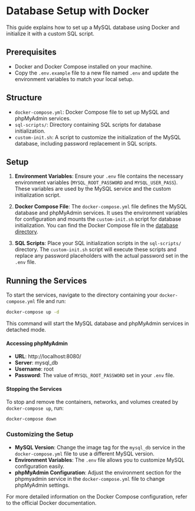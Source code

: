# Database Setup with Docker

This guide explains how to set up a MySQL database using Docker and initialize it with a custom SQL script.

## Prerequisites

- Docker and Docker Compose installed on your machine.
- Copy the `.env.example` file to a new file named `.env` and update the environment variables to match your local setup.

## Structure

- `docker-compose.yml`: Docker Compose file to set up MySQL and phpMyAdmin services.
- `sql-scripts/`: Directory containing SQL scripts for database initialization.
- `custom-init.sh`: A script to customize the initialization of the MySQL database, including password replacement in SQL scripts.

## Setup

1. **Environment Variables**: Ensure your `.env` file contains the necessary environment variables (`MYSQL_ROOT_PASSWORD` and `MYSQL_USER_PASS`). These variables are used by the MySQL service and the custom initialization script.

2. **Docker Compose File**: The `docker-compose.yml` file defines the MySQL database and phpMyAdmin services. It uses the environment variables for configuration and mounts the `custom-init.sh` script for database initialization. You can find the Docker Compose file in the [database directory](database/docker-compose.yml).

3. **SQL Scripts**: Place your SQL initialization scripts in the `sql-scripts/` directory. The `custom-init.sh` script will execute these scripts and replace any password placeholders with the actual password set in the `.env` file.

## Running the Services

To start the services, navigate to the directory containing your `docker-compose.yml` file and run:

```sh
docker-compose up -d
```

This command will start the MySQL database and phpMyAdmin services in detached mode.

#### Accessing phpMyAdmin

- **URL**: http://localhost:8080/
- **Server**: mysql_db
- **Username**: root
- **Password**: The value of `MYSQL_ROOT_PASSWORD` set in your `.env` file.

#### Stopping the Services

To stop and remove the containers, networks, and volumes created by `docker-compose up`, run:

```sh
docker-compose down
```

### Customizing the Setup

- **MySQL Version**: Change the image tag for the `mysql_db` service in the `docker-compose.yml` file to use a different MySQL version.
- **Environment Variables**: The `.env` file allows you to customize MySQL configuration easily.
- **phpMyAdmin Configuration**: Adjust the environment section for the phpmyadmin service in the `docker-compose.yml` file to change phpMyAdmin settings.

For more detailed information on the Docker Compose configuration, refer to the official Docker documentation.
